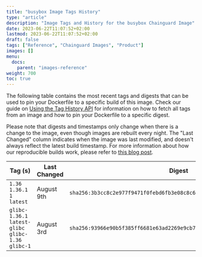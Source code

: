 ```yaml
---
title: "busybox Image Tags History"
type: "article"
description: "Image Tags and History for the busybox Chainguard Image"
date: 2023-06-22T11:07:52+02:00
lastmod: 2023-06-22T11:07:52+02:00
draft: false
tags: ["Reference", "Chainguard Images", "Product"]
images: []
menu:
  docs:
    parent: "images-reference"
weight: 700
toc: true
---
```


The following table contains the most recent tags and digests that can be used to pin your Dockerfile to a specific build of this image. Check our guide on [Using the Tag History API](/chainguard/chainguard-images/using-the-tag-history-api/) for information on how to fetch all tags from an image and how to pin your Dockerfile to a specific digest.

Please note that digests and timestamps only change when there is a change to the image, even though images are rebuilt every night. The "Last Changed" column indicates when the image was last modified, and doesn't always reflect the latest build timestamp. For more information about how our reproducible builds work, please refer to [this blog post](https://www.chainguard.dev/unchained/reproducing-chainguards-reproducible-image-builds).

| Tag (s)                                               | Last Changed | Digest                                                                    |
|-------------------------------------------------------|--------------|---------------------------------------------------------------------------|
|  `1.36` `1.36.1` `1` `latest`                         | August 9th   | `sha256:3b3cc8c2e977f9471f0febd6fb3e08c8c687a6abf1fc5ace95351b03465db25f` |
|  `glibc-1.36.1` `latest-glibc` `glibc-1.36` `glibc-1` | August 3rd   | `sha256:93966e90b5f385ff6681e63ad2269e9cb7550dacd9789867f83c4a17a48c762f` |
